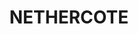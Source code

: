 ---
lastmod: '2025-04-06T06:05:20+00:00'
latitude: -36.953196
layout: suburb
longitude: 149.851694
postcode: '2549'
state: NSW
title: NETHERCOTE
url: /nsw/nethercote/
---